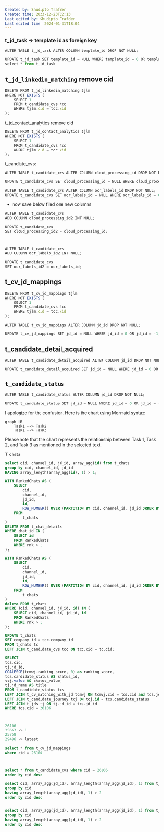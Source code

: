 ```yaml
---
Created by: Shudipto Trafder
Created time: 2023-12-23T22:13
Last edited by: Shudipto Trafder
Last edited time: 2024-01-31T18:04
---
```

### t_jd_task → template id as foreign key

```JavaScript
ALTER TABLE t_jd_task ALTER COLUMN template_id DROP NOT NULL;

UPDATE t_jd_task SET template_id = NULL WHERE template_id = 0 OR template_id = -1;
select * from t_jd_task
```

  

## `t_jd_linkedin_matching` remove cid

```JavaScript
DELETE FROM t_jd_linkedin_matching tjlm
WHERE NOT EXISTS (
    SELECT 1
    FROM t_candidate_cvs tcc
    WHERE tjlm.cid = tcc.cid
);
```

  

t_jd_contact_analytics remove cid

```JavaScript
DELETE FROM t_jd_contact_analytics tjlm
WHERE NOT EXISTS (
    SELECT 1
    FROM t_candidate_cvs tcc
    WHERE tjlm.cid = tcc.cid
);
```

  

t_candiate_cvs:

```JavaScript
ALTER TABLE t_candidate_cvs ALTER COLUMN cloud_processing_id DROP NOT NULL;

UPDATE t_candidate_cvs SET cloud_processing_id = NULL WHERE cloud_processing_id = 0 OR cloud_processing_id = -1;
```

```JavaScript
ALTER TABLE t_candidate_cvs ALTER COLUMN ocr_labels_id DROP NOT NULL;
UPDATE t_candidate_cvs SET ocr_labels_id = NULL WHERE ocr_labels_id = 0 OR ocr_labels_id = -1
```

- now save below filed one new columns

```JavaScript
ALTER TABLE t_candidate_cvs
ADD COLUMN cloud_processing_id2 INT NULL;

UPDATE t_candidate_cvs
SET cloud_processing_id2 = cloud_processing_id;



ALTER TABLE t_candidate_cvs
ADD COLUMN ocr_labels_id2 INT NULL;

UPDATE t_candidate_cvs
SET ocr_labels_id2 = ocr_labels_id;
```

  

  

## t_cv_jd_mappings

```JavaScript
DELETE FROM t_cv_jd_mappings tjlm
WHERE NOT EXISTS (
    SELECT 1
    FROM t_candidate_cvs tcc
    WHERE tjlm.cid = tcc.cid
);
```

```JavaScript
ALTER TABLE t_cv_jd_mappings ALTER COLUMN jd_id DROP NOT NULL;

UPDATE t_cv_jd_mappings SET jd_id = NULL WHERE jd_id = 0 OR jd_id = -1;
```

  

## t_candidate_detail_acquired

```JavaScript
ALTER TABLE t_candidate_detail_acquired ALTER COLUMN jd_id DROP NOT NULL;

UPDATE t_candidate_detail_acquired SET jd_id = NULL WHERE jd_id = 0 OR jd_id = -1;
```

  

## `t_candidate_status`

```JavaScript
ALTER TABLE t_candidate_status ALTER COLUMN jd_id DROP NOT NULL;

UPDATE t_candidate_status SET jd_id = NULL WHERE jd_id = 0 OR jd_id = -1;
```

  

  

  

I apologize for the confusion. Here is the chart using Mermaid syntax:

```Mermaid
graph LR
    Task1 --> Task2
    Task1 --> Task3
```

Please note that the chart represents the relationship between Task 1, Task 2, and Task 3 as mentioned in the selected text.

T chats

```SQL
select cid, channel_id, jd_id, array_agg(id) from t_chats
group by cid, channel_id, jd_id
HAVING array_length(array_agg(id), 1) > 1;
```

```SQL
WITH RankedChats AS (
    SELECT
        cid,
        channel_id,
        jd_id,
        id,
        ROW_NUMBER() OVER (PARTITION BY cid, channel_id, jd_id ORDER BY id DESC) AS rnk
    FROM
        t_chats
)
DELETE FROM t_chat_details
WHERE chat_id IN (
    SELECT id
    FROM RankedChats
    WHERE rnk > 1
);
```

```SQL
WITH RankedChats AS (
    SELECT
        cid,
        channel_id,
        jd_id,
        id,
        ROW_NUMBER() OVER (PARTITION BY cid, channel_id, jd_id ORDER BY id DESC) AS rnk
    FROM
        t_chats
)
delete FROM t_chats
WHERE (cid, channel_id, jd_id, id) IN (
    SELECT cid, channel_id, jd_id, id
    FROM RankedChats
    WHERE rnk > 1
);
```

```SQL
UPDATE t_chats
SET company_id = tcc.company_id
FROM t_chats tc
LEFT JOIN t_candidate_cvs tcc ON tcc.cid = tc.cid;
```

```SQL
SELECT
tcs.cid,
tj.jd_id,
COALESCE(tcmwj.ranking_score, 0) as ranking_score,
tcs.candidate_status AS status_id,
tcj.value AS status_value,
tj.jd_name AS title
FROM t_candidate_status tcs
LEFT JOIN t_cv_matching_with_jd tcmwj ON tcmwj.cid = tcs.cid and tcs.jd_id = tcmwj.jd_id
LEFT JOIN t_candidate_journey tcj ON tcj.id = tcs.candidate_status
LEFT JOIN t_jds tj ON tj.jd_id = tcs.jd_id
WHERE tcs.cid = 26106



26106
25663 -> 1
25758
29496 -> latest

select * from t_cv_jd_mappings
where cid = 26106



select * from t_candidate_cvs where cid = 26106
order by cid desc
				
select cid, array_agg(jd_id), array_length(array_agg(jd_id), 1) from t_cv_matching_with_jd
group by cid
having array_length(array_agg(jd_id), 1) > 2
order by cid desc


select cid, array_agg(jd_id), array_length(array_agg(jd_id), 1) from t_candidate_status
group by cid
having array_length(array_agg(jd_id), 1) > 2
order by cid desc
```